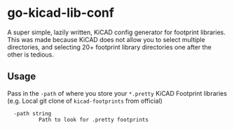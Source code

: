 # go-kicad-lib-conf

A super simple, lazily written, KiCAD config generator for footprint libraries.
This was made because KiCAD does not allow you to select multiple directories,
and selecting 20+ footprint library directories one after the other is tedious.

## Usage
Pass in the `-path` of where you store your `*.pretty` KiCAD Footprint
libraries (e.g. Local git clone of `kicad-footprints` from official)

```
  -path string
          Path to look for .pretty footprints
```
